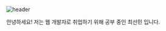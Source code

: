 ![header](https://capsule-render.vercel.app/api?type=Cylinder&color=auto&height=50&section=header&text=Hi%20I'm%20SeonMin&fontSize=20)

안녕하세요! 저는 웹 개발자로 취업하기 위해 공부 중인 최선민 입니다.

<!--
**choeseonmin/choeseonmin** is a ✨ _special_ ✨ repository because its `README.md` (this file) appears on your GitHub profile.

Here are some ideas to get you started:

- 🔭 I’m currently working on ...
- 🌱 I’m currently learning ...
- 👯 I’m looking to collaborate on ...
- 🤔 I’m looking for help with ...
- 💬 Ask me about ...
- 📫 How to reach me: ...
- 😄 Pronouns: ...
- ⚡ Fun fact: ...
-->
